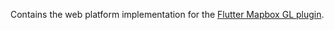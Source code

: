 Contains the web platform implementation for the [Flutter Mapbox GL plugin](https://github.com/aardrop/maps).